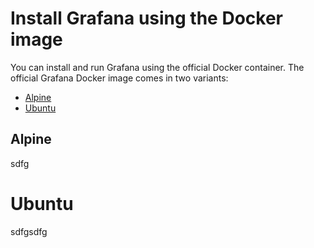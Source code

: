 # Install Grafana using the Docker image
You can install and run Grafana using the official Docker container. 
The official Grafana Docker image comes in two variants: 
- [Alpine](https://github.com/LeoSvalov/GrafanaDocs/README.md#Alpine)
- [Ubuntu](https://github.com/LeoSvalov/GrafanaDocs/README.md#Ubuntu)

## Alpine
sdfg
# Ubuntu 
sdfgsdfg
